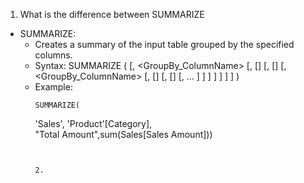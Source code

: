 1. What is the difference between SUMMARIZE
- SUMMARIZE:
    - Creates a summary of the input table grouped by the specified columns.
    - Syntax: SUMMARIZE ( <Table> [, <GroupBy_ColumnName> [, [<Name>] [, [<Expression>] [, <GroupBy_ColumnName> [, [<Name>] [, [<Expression>] [, … ] ] ] ] ] ] ] )
    - Example:
      ``` dax
      SUMMARIZE(
	'Sales',
	'Product'[Category],	
	"Total Amount",sum(Sales[Sales Amount]))
```


2. 
